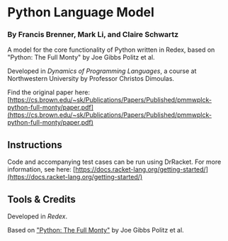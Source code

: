 # Python Language Model
### By Francis Brenner, Mark Li, and Claire Schwartz

A model for the core functionality of Python written in Redex, based on "Python: The Full Monty" by Joe Gibbs Politz et al.

Developed in *Dynamics of Programming Languages*, a course at Northwestern University by Professor Christos Dimoulas.

Find the original paper here: [https://cs.brown.edu/~sk/Publications/Papers/Published/pmmwplck-python-full-monty/paper.pdf](https://cs.brown.edu/~sk/Publications/Papers/Published/pmmwplck-python-full-monty/paper.pdf)

## Instructions
Code and accompanying test cases can be run using DrRacket. For more information, see here: [https://docs.racket-lang.org/getting-started/](https://docs.racket-lang.org/getting-started/)

## Tools & Credits
Developed in *Redex*.

Based on ["Python: The Full Monty"](https://cs.brown.edu/~sk/Publications/Papers/Published/pmmwplck-python-full-monty/paper.pdf) by Joe Gibbs Politz et al.
